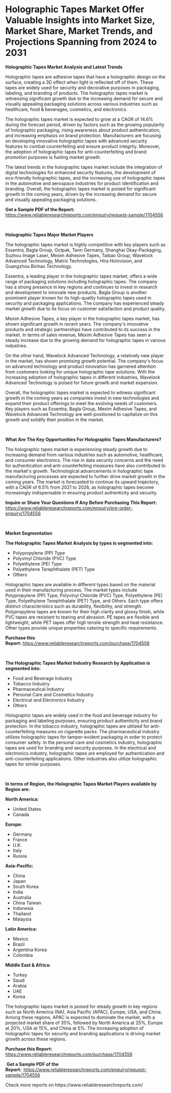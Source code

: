 <p><h1>Holographic Tapes Market Offer Valuable Insights into Market Size, Market Share, Market Trends, and Projections Spanning from 2024 to 2031</h1></p><p><strong>Holographic Tapes Market Analysis and Latest Trends</strong></p>
<p><p>Holographic tapes are adhesive tapes that have a holographic design on the surface, creating a 3D effect when light is reflected off of them. These tapes are widely used for security and decorative purposes in packaging, labeling, and branding of products. The holographic tapes market is witnessing significant growth due to the increasing demand for secure and visually appealing packaging solutions across various industries such as healthcare, food & beverages, cosmetics, and electronics.</p><p>The holographic tapes market is expected to grow at a CAGR of 14.6% during the forecast period, driven by factors such as the growing popularity of holographic packaging, rising awareness about product authentication, and increasing emphasis on brand protection. Manufacturers are focusing on developing innovative holographic tapes with advanced security features to combat counterfeiting and ensure product integrity. Moreover, the adoption of holographic tapes for anti-counterfeiting and brand promotion purposes is fueling market growth.</p><p>The latest trends in the holographic tapes market include the integration of digital technologies for enhanced security features, the development of eco-friendly holographic tapes, and the increasing use of holographic tapes in the automotive and aerospace industries for product identification and branding. Overall, the holographic tapes market is poised for significant growth in the coming years, driven by the increasing demand for secure and visually appealing packaging solutions.</p></p>
<p><strong>Get a Sample PDF of the Report:&nbsp;</strong> <a href="https://www.reliableresearchreports.com/enquiry/request-sample/1704556">https://www.reliableresearchreports.com/enquiry/request-sample/1704556</a></p>
<p>&nbsp;</p>
<p><strong>Holographic Tapes Major Market Players</strong></p>
<p><p>The holographic tapes market is highly competitive with key players such as Essentra, Bagla Group, Octpak, Tann Germany, Shanghai Okay-Packaging, Suzhou Image Laser, Mexim Adhesive Tapes, Taibao Group, Wavelock Advanced Technology, Matrix Technologies, Hira Holovision, and Guangzhou Binhao Technology. </p><p>Essentra, a leading player in the holographic tapes market, offers a wide range of packaging solutions including holographic tapes. The company has a strong presence in key regions and continues to invest in research and development to innovate new products. Bagla Group is another prominent player known for its high-quality holographic tapes used in security and packaging applications. The company has experienced steady market growth due to its focus on customer satisfaction and product quality.</p><p>Mexim Adhesive Tapes, a key player in the holographic tapes market, has shown significant growth in recent years. The company's innovative products and strategic partnerships have contributed to its success in the market. In terms of sales revenue, Mexim Adhesive Tapes has seen a steady increase due to the growing demand for holographic tapes in various industries.</p><p>On the other hand, Wavelock Advanced Technology, a relatively new player in the market, has shown promising growth potential. The company's focus on advanced technology and product innovation has garnered attention from customers looking for unique holographic tape solutions. With the increasing adoption of holographic tapes in different industries, Wavelock Advanced Technology is poised for future growth and market expansion.</p><p>Overall, the holographic tapes market is expected to witness significant growth in the coming years as companies invest in new technologies and expand their product offerings to meet the evolving needs of customers. Key players such as Essentra, Bagla Group, Mexim Adhesive Tapes, and Wavelock Advanced Technology are well-positioned to capitalize on this growth and solidify their position in the market.</p></p>
<p>&nbsp;</p>
<p><strong>What Are The Key Opportunities For Holographic Tapes Manufacturers?</strong></p>
<p><p>The holographic tapes market is experiencing steady growth due to increasing demand from various industries such as automotive, healthcare, and consumer electronics. The rise in data security concerns and the need for authentication and anti-counterfeiting measures have also contributed to the market's growth. Technological advancements in holographic tape manufacturing processes are expected to further drive market growth in the coming years. The market is forecasted to continue its upward trajectory, with a CAGR of 6.5% from 2021 to 2026, as holographic tapes become increasingly indispensable in ensuring product authenticity and security.</p></p>
<p><strong>Inquire or Share Your Questions If Any Before Purchasing This Report:</strong> <a href="https://www.reliableresearchreports.com/enquiry/pre-order-enquiry/1704556">https://www.reliableresearchreports.com/enquiry/pre-order-enquiry/1704556</a></p>
<p>&nbsp;</p>
<p><strong>Market Segmentation</strong></p>
<p><strong>The Holographic Tapes Market Analysis by types is segmented into:</strong></p>
<p><ul><li>Polypropylene (PP) Type</li><li>Polyvinyl Chloride (PVC) Type</li><li>Polyethylene (PE) Type</li><li>Polyethylene Terephthalate (PET) Type</li><li>Others</li></ul></p>
<p><p>Holographic tapes are available in different types based on the material used in their manufacturing process. The market types include Polypropylene (PP) Type, Polyvinyl Chloride (PVC) Type, Polyethylene (PE) Type, Polyethylene Terephthalate (PET) Type, and Others. Each type offers distinct characteristics such as durability, flexibility, and strength. Polypropylene tapes are known for their high clarity and glossy finish, while PVC tapes are resistant to tearing and abrasion. PE tapes are flexible and lightweight, while PET tapes offer high tensile strength and heat resistance. Other types provide unique properties catering to specific requirements.</p></p>
<p><strong>Purchase this Report:&nbsp;</strong><a href="https://www.reliableresearchreports.com/purchase/1704556">https://www.reliableresearchreports.com/purchase/1704556</a></p>
<p>&nbsp;</p>
<p><strong>The Holographic Tapes Market Industry Research by Application is segmented into:</strong></p>
<p><ul><li>Food and Beverage Industry</li><li>Tobacco Industry</li><li>Pharmaceutical Industry</li><li>Personal Care and Cosmetics Industry</li><li>Electrical and Electronics Industry</li><li>Others</li></ul></p>
<p><p>Holographic tapes are widely used in the food and beverage industry for packaging and labeling purposes, ensuring product authenticity and brand protection. In the tobacco industry, holographic tapes are utilized for anti-counterfeiting measures on cigarette packs. The pharmaceutical industry utilizes holographic tapes for tamper-evident packaging in order to protect consumer safety. In the personal care and cosmetics industry, holographic tapes are used for branding and security purposes. In the electrical and electronics industry, holographic tapes are employed for authentication and anti-counterfeiting applications. Other industries also utilize holographic tapes for similar purposes.</p></p>
<p>&nbsp;</p>
<p><strong>In terms of Region, the Holographic Tapes Market Players available by Region are:</strong></p>
<p>
    <p> <strong> North America: </strong>
        <ul>
            <li>United States</li>
            <li>Canada</li>
        </ul>
        </p> 
    <p> <strong> Europe: </strong>
        <ul>
            <li>Germany</li>
            <li>France</li>
            <li>U.K.</li>
            <li>Italy</li>
            <li>Russia</li>
        </ul>
        </p> 
    <p> <strong> Asia-Pacific: </strong>
        <ul>
            <li>China</li>
            <li>Japan</li>
            <li>South Korea</li>
            <li>India</li>
            <li>Australia</li>
            <li>China Taiwan</li>
            <li>Indonesia</li>
            <li>Thailand</li>
            <li>Malaysia</li>
        </ul>
        </p> 
    <p> <strong> Latin America: </strong>
        <ul>
            <li>Mexico</li>
            <li>Brazil</li>
            <li>Argentina Korea</li>
            <li>Colombia</li>
        </ul>
        </p> 
    <p> <strong> Middle East & Africa: </strong>
        <ul>
            <li>Turkey</li>
            <li>Saudi</li>
            <li>Arabia</li>
            <li>UAE</li>
            <li>Korea</li>
        </ul>
    </p>
    </p>
<p><p>The holographic tapes market is poised for steady growth in key regions such as North America (NA), Asia Pacific (APAC), Europe, USA, and China. Among these regions, APAC is expected to dominate the market, with a projected market share of 35%, followed by North America at 25%, Europe at 20%, USA at 15%, and China at 5%. The increasing adoption of holographic tapes for security and branding applications is driving market growth across these regions.</p></p>
<p><strong>Purchase this Report: </strong><a href="https://www.reliableresearchreports.com/purchase/1704556">https://www.reliableresearchreports.com/purchase/1704556</a></p>
<p>&nbsp;<strong>Get a Sample PDF of the Report:&nbsp;&nbsp;</strong><a href="https://www.reliableresearchreports.com/enquiry/request-sample/1704556">https://www.reliableresearchreports.com/enquiry/request-sample/1704556</a></p>
<p><strong></strong></p>
<p>Check more reports on https://www.reliableresearchreports.com/</p>
